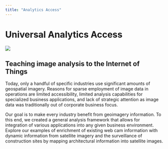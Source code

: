 ```yaml
---
title: "Analytics Access"
---
```


# Universal Analytics Access

![](https://cdn.datafloq.com/blog_pictures/Analyzing-the-Internet-of-Things.jpg)

## Teaching image analysis to the Internet of Things

Today, only a handful of specific industries use significant amounts of geospatial imagery. Reasons for sparse employment of image data in operations are limited accessibility, limited analysis capabilities for specialized business applications, and lack of strategic attention as image data was traditionally out of corporate business focus.

Our goal is to make every industry benefit from geoimagery information. To this end, we created a general analysis framework that allows for integration of various applications into any given business environment. Explore our examples of enrichment of existing web cam information with dynamic information from satellite imagery and the surveillance of construction sites by mapping architectural information into satellite images.
